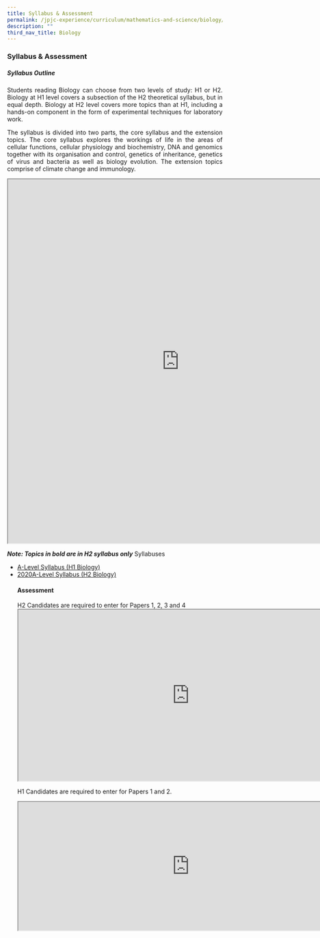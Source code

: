 ```yaml
---
title: Syllabus & Assessment
permalink: /jpjc-experience/curriculum/mathematics-and-science/biology/syllabus-and-assessment/
description: ""
third_nav_title: Biology
---
```

### **Syllabus & Assessment**
##### **Syllabus Outline**
<p align=justify>
Students reading Biology can choose from two levels of study: H1 or H2. Biology at H1 level covers a subsection of the H2 theoretical syllabus, but in equal depth. Biology at H2 level covers more topics than at H1, including a hands-on component in the form of experimental techniques for laboratory work.</p>
<p align=justify>
The syllabus is divided into two parts, the core syllabus and the extension topics. The core syllabus explores the workings of life in the areas of cellular functions, cellular physiology and biochemistry, DNA and genomics together with its organisation and control, genetics of inheritance, genetics of virus and bacteria as well as biology evolution. The extension topics comprise of climate change and immunology.</p>

<iframe src="https://docs.google.com/document/d/e/2PACX-1vTb4aSEX-r_jisIaFRnfZdxWdd9xV9hL6bjIFjj9Rx770dK1DyKNrdqFh1RxsPfvqHxG9Z2cNlAKziR/pub?embedded=true" width=800px, height=850px scrolling="no"></iframe>

<i><strong>Note: Topics in **bold** are in H2 syllabus only</i></strong>
Syllabuses
<ul>
<li><a href="https://www.seab.gov.sg/docs/default-source/national-examinations/syllabus/alevel/2022syllabus/8876_y22_sy.pdf2022">A-Level Syllabus (H1 Biology)</a></li>
	<li><a href="https://www.seab.gov.sg/docs/default-source/national-examinations/syllabus/alevel/2022syllabus/9744_y22_sy.pdf">2020A-Level Syllabus (H2 Biology)</a></li>

<h4><strong>Assessment</strong></h4>
H2 Candidates are required to enter for Papers 1, 2, 3 and 4
<iframe src="https://docs.google.com/document/d/e/2PACX-1vQ30FBa2wonzo3IHFzwhCH14dikIRZBmbAtamqmSKZTxsDCwEONQLngvHKPRcTFd51tnFAct0FkjyGd/pub?embedded=true" width=800px height=400px scrolling="no"></iframe>
<p>
H1 Candidates are required to enter for Papers 1 and 2.</p>
<iframe src="https://docs.google.com/document/d/e/2PACX-1vSYcdjy-FKU3x5POgWxJUgmRDblqWki44DowLYkyMWtHiff4eF9Oq_ir4hyKMRVnWbpQ0fxxryIrFYP/pub?embedded=true" width=800px height=300px scrolling="no"></iframe>
</div>
